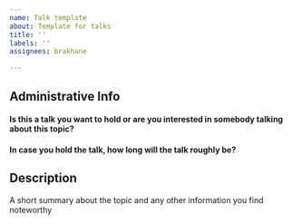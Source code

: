```yaml
---
name: Talk template
about: Template for talks
title: ''
labels: ''
assignees: brakhane

---
```


## Administrative Info

#### Is this a talk you want to hold or are you interested in somebody talking about this topic?

#### In case you hold the talk, how long will the talk roughly be?

## Description

A short summary about the topic and any other information you find noteworthy
